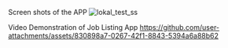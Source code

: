 Screen shots of the APP
![lokal_test_ss](https://github.com/user-attachments/assets/74ea4423-8ac2-482f-a27e-ad03d660633a)


Video Demonstration of Job Listing App
https://github.com/user-attachments/assets/830898a7-0267-42f1-8843-5394a6a88b62

